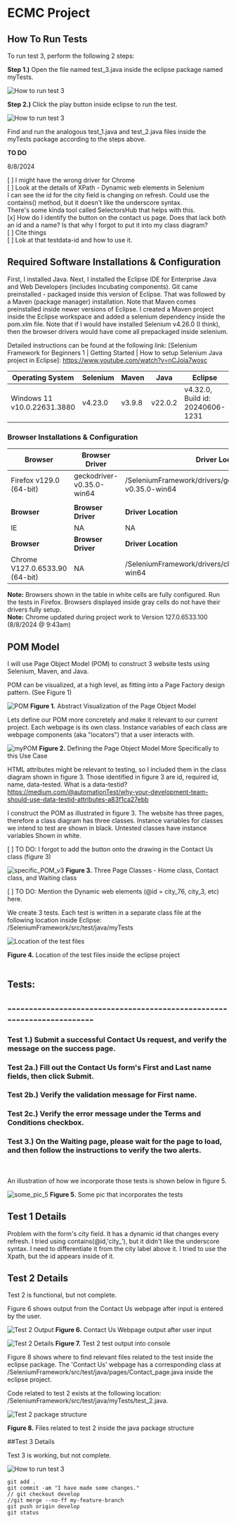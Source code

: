 # ECMC Project

## How To Run Tests

To run test 3, perform the following 2 steps:

**Step 1.)** Open the file named test_3.java inside the eclipse package named myTests. 


![How to run test 3](./images/runTest3.png)

**Step 2.)** Click the play button inside eclipse to run the test.

![How to run test 3](./images/playButton.png)

Find and run the analogous test_1.java and test_2.java files inside the myTests package according to the steps above.

**TO DO**

8/8/2024

[ ] I might have the wrong driver for Chrome <br>
[ ] Look at the details of XPath - Dynamic web elements in Selenium <br>
	I can see the id for the city field is changing on refresh. Could use the contains() method, but it doesn't like the underscore syntax. <br>
	There's some kinda tool called SelectorsHub that helps with this. <br>
[x] How do I identify the button on the contact us page. Does that lack both an id and a name? Is that why I forgot to put it into my class diagram? <br>
[ ] Cite things <br>
[ ] Lok at that testdata-id and how to use it.


## Required Software Installations & Configuration


First, I installed Java. Next, I installed the Eclipse IDE for Enterprise Java and Web Developers (includes Incubating components).
Git came preinstalled - packaged inside this version of Eclipse. That was followed by a Maven (package manager) installation. Note that Maven comes preinstalled inside newer versions of Eclipse. I created a Maven project inside the Eclipse workspace and added a selenium dependency inside the pom.xlm file. Note that if I would have installed Selenium v4.26.0 (I think), then the browser drivers would have come all prepackaged inside selenium. 

Detailed instructions can be found at the following link: [Selenium Framework for Beginners 1 | Getting Started | How to setup Selenium Java project in Eclipse]: https://www.youtube.com/watch?v=nCJoia7wosc


| **Operating System**        | **Selenium**  | **Maven**  | **Java**  | **Eclipse**                         |
|-----------------------------|---------------|------------|-----------|-------------------------------------|
| Windows 11 v10.0.22631.3880 |   v4.23.0     | v3.9.8     | v22.0.2   |  v4.32.0, Build id: 20240606-1231   |

### Browser Installations & Configuration

| **Browser**                         | **Browser Driver**                              | **Driver Location**                                             |
|-------------------------------------|-------------------------------------------------|-----------------------------------------------------------------|
|Firefox v129.0 (64-bit)              |   geckodriver-v0.35.0-win64                     |/SeleniumFramework/drivers/geckodriver/geckodriver-v0.35.0-win64 |
|                                     |                                                 |                                                                 |
| **Browser**                         | **Browser Driver**                              | **Driver Location**                                             |
|IE                                   |   NA                                            | NA                                                              |
| **Browser**                         | **Browser Driver**                              | **Driver Location**                                             |
|Chrome V127.0.6533.90 (64-bit)       |   NA                                            | /SeleniumFramework/drivers/chromedriver/chromedriver-win64      |

**Note:** Browsers shown in the table in white cells are fully configured. Run the tests in Firefox. Browsers displayed inside gray cells do not have their drivers fully setup. <br>
**Note:** Chrome updated during project work to Version 127.0.6533.100 (8/8/2024 @ 9:43am)


## POM Model

I will use Page Object Model (POM) to construct 3 website tests using Selenium, Maven, and Java.

POM can be visualized, at a high level, as fitting into a Page Factory design pattern. (See Figure 1)

![POM](./images/POM.png)
**Figure 1.** Abstract Visualization of the Page Object Model

Lets define our POM more concretely and make it relevant to our current project.
Each webpage is its own class. Instance variables of each class are webpage components (aka "locators") that a user interacts with.

![myPOM](./images/myPOM.png)
**Figure 2.** Defining the Page Object Model More Specifically to this Use Case

HTML attributes might be relevant to testing, so I included them in the class diagram shown in figure 3. Those identified in figure 3 are id, required id, name, data-tested. What is a data-testid? https://medium.com/@automationTest/why-your-development-team-should-use-data-testid-attributes-a83f1ca27ebb

I construct the POM as illustrated in figure 3. The website has three pages, therefore a class diagram has three classes. Instance variables for classes we intend to test are shown in black. Untested classes have instance variables Shown in white.

[ ] TO DO: I forgot to add the button onto the drawing in the Contact Us class (figure 3)

![specific_POM_v3](./images/specific_POM_v3.png)
**Figure 3.** Three Page Classes - Home class, Contact class, and Waiting class
  
[ ] TO DO: Mention the Dynamic web elements (@id = city_76, city_3, etc) here.

We create 3 tests. Each test is written in a separate class file at the following location inside Eclipse: /SeleniumFramework/src/test/java/myTests

![Location of the test files](./images/testFilesLocation.png)

**Figure 4.** Location of the test files inside the eclipse project
<br>
<br>
## Tests: 
## -----------------------------------------------------------------------
### Test 1.) Submit a successful Contact Us request, and verify the message on the success page. <br>
### Test 2a.) Fill out the Contact Us form's First and Last name fields, then click Submit. <br>
### Test 2b.) Verify the validation message for First name. <br>
### Test 2c.) Verify the error message under the Terms and Conditions checkbox. <br>
### Test 3.) On the Waiting page, please wait for the page to load, and then follow the instructions to verify the two alerts. <br>
<br>
<br>
An illustration of how we incorporate those tests is shown below in figure 5.

![some_pic_5](./images/some_pic_4.png)
**Figure 5.** Some pic that incorporates the tests

## Test 1 Details

Problem with the form's city field. It has a dynamic id that changes every refresh.
I tried using contains(@id,'city_'), but it didn't like the underscore syntax. 
I need to differentiate it from the city label above it.
I tried to use the Xpath, but the id appears inside of it.

## Test 2 Details

Test 2 is functional, but not complete.

Figure 6 shows output from the Contact Us webpage after input is entered by the user.

![Test 2 Output](./images/test2_output.png)
**Figure 6.** Contact Us Webpage output after user input
 

![Test 2 Details](./images/Test_2.png)
**Figure 7.** Test 2 test output into console

Figure 8 shows where to find relevant files related to the test inside the eclipse package. The 'Contact Us' webpage has a corresponding class at /SeleniumFramework/src/test/java/pages/Contact_page.java inside the eclipse project. 

Code related to test 2 exists at the following location: /SeleniumFramework/src/test/java/myTests/test_2.java.

![Test 2 package structure](./images/test2_package_structure.png)



**Figure 8.** Files related to test 2 inside the java package structure

##Test 3 Details

Test 3 is working, but not complete.

![How to run test 3](./images/runTest3.png)

```
git add .
git commit -am "I have made some changes."
// git checkout develop
//git merge --no-ff my-feature-branch
git push origin develop
git status
```
